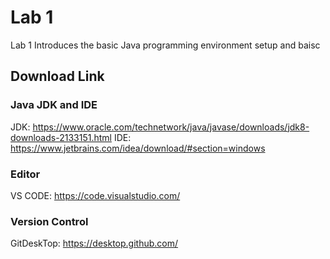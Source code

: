 # Lab 1
Lab 1 Introduces the basic Java programming environment setup and baisc 
## Download Link
### Java JDK and IDE
JDK: https://www.oracle.com/technetwork/java/javase/downloads/jdk8-downloads-2133151.html
IDE: https://www.jetbrains.com/idea/download/#section=windows
### Editor
VS CODE: https://code.visualstudio.com/
### Version Control
GitDeskTop: https://desktop.github.com/